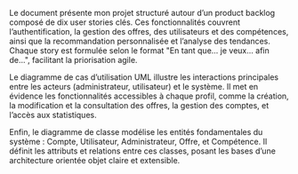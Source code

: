 
Le document présente mon projet  structuré autour d’un product backlog composé de dix user stories clés. Ces fonctionnalités couvrent l’authentification, la gestion des offres, des utilisateurs et des compétences, ainsi que la recommandation personnalisée et l’analyse des tendances. Chaque story est formulée selon le format "En tant que... je veux... afin de...", facilitant la priorisation agile.

Le diagramme de cas d’utilisation UML illustre les interactions principales entre les acteurs (administrateur, utilisateur) et le système. Il met en évidence les fonctionnalités accessibles à chaque profil, comme la création, la modification et la consultation des offres, la gestion des comptes, et l’accès aux statistiques.

Enfin, le diagramme de classe modélise les entités fondamentales du système : Compte, Utilisateur, Administrateur, Offre, et Compétence. Il définit les attributs et relations entre ces classes, posant les bases d’une architecture orientée objet claire et extensible.
